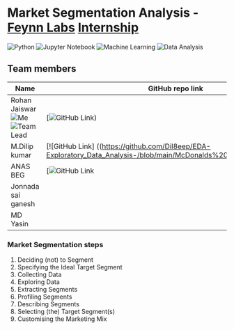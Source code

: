 # Market Segmentation Analysis - [Feynn Labs](https://www.linkedin.com/company/feynn-labs/?originalSubdomain=in) [Internship](https://feynnlabs.com/internships/)

![Python](https://img.shields.io/badge/python-3670A0?style=for-the-badge&logo=python&logoColor=ffdd54)
![Jupyter Notebook](https://img.shields.io/badge/jupyter-%23FA0F00.svg?style=for-the-badge&logo=jupyter&logoColor=white)
![Machine Learning](https://img.shields.io/badge/Machine_Learning-blue?style=for-the-badge)
![Data Analysis](https://img.shields.io/badge/Data_Analysis-red?style=for-the-badge)

## Team members
|Name|GitHub repo link|
|--|--|
|Rohan Jaiswar ![Me](https://img.shields.io/badge/Me-green) ![Team Lead](https://img.shields.io/badge/Team_Lead-red) | [![GitHub Link](https://github.com/jaiswar12344/Market-Segment-analysis)) |
|M.Dilip kumar|[![GitHub Link] ((https://github.com/Dil8eep/EDA-Exploratory_Data_Analysis-/blob/main/McDonalds%20Case%20Study.ipynb)) |
|ANAS BEG | [![GitHub Link]((https://github.com/anasbeg03/Projects_DA/blob/c9a618abe93183075bf65cf73dfe1e3f78696f1e/Copy_of_McDonalds_case_study.ipynb)) |
| Jonnada sai ganesh | 
| MD Yasin | 


### Market Segmentation steps

1. Deciding (not) to Segment
2. Specifying the Ideal Target Segment
3. Collecting Data
4. Exploring Data
5. Extracting Segments
6. Profiling Segments
7. Describing Segments
8. Selecting (the) Target Segment(s)
9. Customising the Marketing Mix




